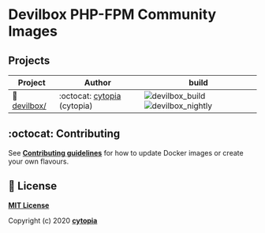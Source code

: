 # Devilbox PHP-FPM Community Images


## Projects

<!-- PROJECTS_START -->
| Project                                 | Author                                            | build                                          |
|-----------------------------------------|---------------------------------------------------|------------------------------------------------|
| :file_folder: [devilbox/]               | :octocat: [cytopia] (cytopia)                     | ![devilbox_build] ![devilbox_nightly]          |


[devilbox/]: Dockerfiles/devilbox
[cytopia]: https://github.com/cytopia
[devilbox_build]: https://github.com/devilbox/docker-php-fpm-community/workflows/devilbox_build/badge.svg
[devilbox_nightly]: https://github.com/devilbox/docker-php-fpm-community/workflows/devilbox_nightly/badge.svg
<!-- PROJECTS_END -->





## :octocat: Contributing

See **[Contributing guidelines](CONTRIBUTING.md)** for how to update Docker images or create your own flavours.


## :page_facing_up: License

**[MIT License](LICENSE.txt)**

Copyright (c) 2020 **[cytopia](https://github.com/cytopia)**
